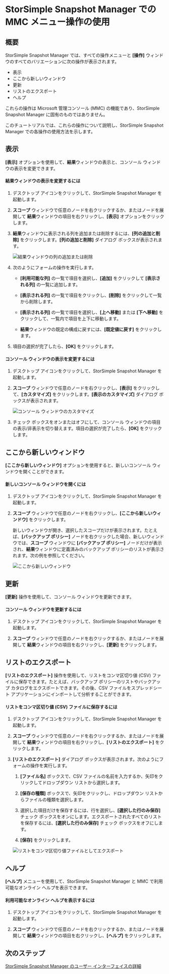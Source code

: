 <properties 
   pageTitle="StorSimple Snapshot Manager での MMC メニュー操作の使用 |Microsoft Azure"
   description="StorSimple Snapshot Manager で Microsoft 管理コンソール (MMC) のメニュー操作を使用する方法について説明します。"
   services="storsimple"
   documentationCenter="NA"
   authors="SharS"
   manager="carolz"
   editor="" />
<tags 
   ms.service="storsimple"
   ms.devlang="NA"
   ms.topic="article"
   ms.tgt_pltfrm="NA"
   ms.workload="TBD"
   ms.date="07/09/2015"
   ms.author="v-sharos" />

# StorSimple Snapshot Manager での MMC メニュー操作の使用

## 概要

StorSimple Snapshot Manager では、すべての操作メニューと **[操作]** ウィンドウのすべてのバリエーションに次の操作が表示されます。

- 表示
- ここから新しいウィンドウ 
- 更新 
- リストのエクスポート 
- ヘルプ 

これらの操作は Microsoft 管理コンソール (MMC) の機能であり、StorSimple Snapshot Manager に固有のものではありません。

このチュートリアルでは、これらの操作について説明し、StorSimple Snapshot Manager での各操作の使用方法を示します。

## 表示

**[表示]** オプションを使用して、**結果**ウィンドウの表示と、コンソール ウィンドウの表示を変更できます。

#### 結果ウィンドウの表示を変更するには

1. デスクトップ アイコンをクリックして、StorSimple Snapshot Manager を起動します。

2. **スコープ** ウィンドウで任意のノードを右クリックするか、またはノードを展開して **結果**ウィンドウの項目を右クリックし、**[表示]** オプションをクリックします。

3. **結果**ウィンドウに表示される列を追加または削除するには、**[列の追加と削除]** をクリックします。**[列の追加と削除]** ダイアログ ボックスが表示されます。

    ![結果ウィンドウの列の追加または削除](./media/storsimple-snapshot-manager-mmc-menu/HCS_SSM_Add_remove_columns.png)

4. 次のようにフォームの操作を実行します。

    - **[利用可能な列]** の一覧で項目を選択し、**[追加]** をクリックして **[表示される列]** の一覧に追加します。 

    - **[表示される列]** の一覧で項目をクリックし、**[削除]** をクリックして一覧から削除します。

    - **[表示される列]** の一覧で項目を選択し、**[上へ移動]** または **[下へ移動]** をクリックして、一覧内で項目を上下に移動します。

    - **結果**ウィンドウの既定の構成に戻すには、**[既定値に戻す]** をクリックします。

5. 項目の選択が完了したら、**[OK]** をクリックします。

#### コンソール ウィンドウの表示を変更するには

1. デスクトップ アイコンをクリックして、StorSimple Snapshot Manager を起動します。

2. **スコープ** ウィンドウで任意のノードを右クリックし、**[表示]** をクリックして、**[カスタマイズ]** をクリックします。**[表示のカスタマイズ]** ダイアログ ボックスが表示されます。

    ![コンソール ウィンドウのカスタマイズ](./media/storsimple-snapshot-manager-mmc-menu/HCS_SSM_Customize.png)

3. チェック ボックスをオンまたはオフにして、コンソール ウィンドウの項目の表示/非表示を切り替えます。項目の選択が完了したら、**[OK]** をクリックします。

## ここから新しいウィンドウ

**[ここから新しいウィンドウ]** オプションを使用すると、新しいコンソール ウィンドウを開くことができます。

#### 新しいコンソール ウィンドウを開くには

1. デスクトップ アイコンをクリックして、StorSimple Snapshot Manager を起動します。

2. **スコープ** ウィンドウで任意のノードを右クリックし、**[ここから新しいウィンドウ]** をクリックします。

    新しいウィンドウが開き、選択したスコープだけが表示されます。たとえば、**[バックアップ ポリシー]** ノードを右クリックした場合、新しいウィンドウでは、**スコープ** ウィンドウに **[バックアップ ポリシー]** ノードだけが表示され、**結果**ウィンドウに定義済みのバックアップ ポリシーのリストが表示されます。次の例を参照してください。

    ![ここから新しいウィンドウ](./media/storsimple-snapshot-manager-mmc-menu/HCS_SSM_NewWindow.png)
 
## 更新

**[更新]** 操作を使用して、コンソール ウィンドウを更新できます。

#### コンソール ウィンドウを更新するには

1. デスクトップ アイコンをクリックして、StorSimple Snapshot Manager を起動します。

2. **スコープ** ウィンドウで任意のノードを右クリックするか、またはノードを展開して **結果**ウィンドウの項目を右クリックし、**[更新]** をクリックします。

## リストのエクスポート

**[リストのエクスポート]** 操作を使用して、リストをコンマ区切り値 (CSV) ファイルに保存できます。たとえば、バックアップ ポリシーのリストやバックアップ カタログをエクスポートできます。その後、CSV ファイルをスプレッドシート アプリケーションにインポートして分析することができます。

#### リストをコンマ区切り値 (CSV) ファイルに保存するには

1. デスクトップ アイコンをクリックして、StorSimple Snapshot Manager を起動します。 

2. **スコープ** ウィンドウで任意のノードを右クリックするか、またはノードを展開して **結果**ウィンドウの項目を右クリックし、**[リストのエクスポート]** をクリックします。

3. **[リストのエクスポート]** ダイアログ ボックスが表示されます。次のようにフォームの操作を実行します。

    1. **[ファイル名]** ボックスで、CSV ファイルの名前を入力するか、矢印をクリックしてドロップダウン リストから選択します。

    2. **[保存の種類]** ボックスで、矢印をクリックし、ドロップダウン リストからファイルの種類を選択します。

    3. 選択した項目だけを保存するには、行を選択し、**[選択した行のみ保存]** チェック ボックスをオンにします。エクスポートされたすべてのリストを保存するには、**[選択した行のみ保存]** チェック ボックスをオフにします。

    4. **[保存]** をクリックします。

    ![リストをコンマ区切り値ファイルとしてエクスポート](./media/storsimple-snapshot-manager-mmc-menu/HCS_SSM_Export_List.png)
 
## ヘルプ

**[ヘルプ]** メニューを使用して、StorSimple Snapshot Manager と MMC で利用可能なオンライン ヘルプを表示できます。

#### 利用可能なオンライン ヘルプを表示するには

1. デスクトップ アイコンをクリックして、StorSimple Snapshot Manager を起動します。

2. **スコープ** ウィンドウで任意のノードを右クリックするか、またはノードを展開して **結果**ウィンドウの項目を右クリックし、**[ヘルプ]** をクリックします。

## 次のステップ

[StorSimple Snapshot Manager のユーザー インターフェイスの詳細](storsimple-use-snapshot-manager.md)

<!---HONumber=July15_HO3-->